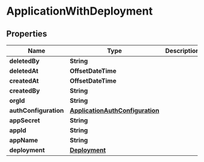 

# ApplicationWithDeployment


## Properties

| Name | Type | Description | Notes |
|------------ | ------------- | ------------- | -------------|
|**deletedBy** | **String** |  |  |
|**deletedAt** | **OffsetDateTime** |  |  |
|**createdAt** | **OffsetDateTime** |  |  |
|**createdBy** | **String** |  |  |
|**orgId** | **String** |  |  |
|**authConfiguration** | [**ApplicationAuthConfiguration**](ApplicationAuthConfiguration.md) |  |  |
|**appSecret** | **String** |  |  |
|**appId** | **String** |  |  |
|**appName** | **String** |  |  |
|**deployment** | [**Deployment**](Deployment.md) |  |  |



